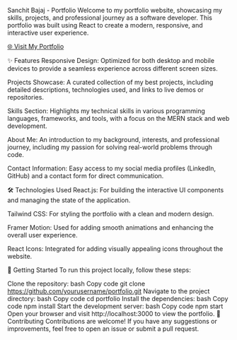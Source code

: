 Sanchit Bajaj - Portfolio
Welcome to my portfolio website, showcasing my skills, projects, and professional journey as a software developer. This portfolio was built using React to create a modern, responsive, and interactive user experience.

<a href="sanchitbajaj.netlify.app">🌐 Visit My Portfolio</a>

✨ Features
Responsive Design:
Optimized for both desktop and mobile devices to provide a seamless experience across different screen sizes.

Projects Showcase:
A curated collection of my best projects, including detailed descriptions, technologies used, and links to live demos or repositories.

Skills Section:
Highlights my technical skills in various programming languages, frameworks, and tools, with a focus on the MERN stack and web development.

About Me:
An introduction to my background, interests, and professional journey, including my passion for solving real-world problems through code.

Contact Information:
Easy access to my social media profiles (LinkedIn, GitHub) and a contact form for direct communication.

🛠️ Technologies Used
React.js:
For building the interactive UI components and managing the state of the application.

Tailwind CSS:
For styling the portfolio with a clean and modern design.

Framer Motion:
Used for adding smooth animations and enhancing the overall user experience.

React Icons:
Integrated for adding visually appealing icons throughout the website.

🚀 Getting Started
To run this project locally, follow these steps:

Clone the repository:
bash
Copy code
git clone https://github.com/yourusername/portfolio.git
Navigate to the project directory:
bash
Copy code
cd portfolio
Install the dependencies:
bash
Copy code
npm install
Start the development server:
bash
Copy code
npm start
Open your browser and visit http://localhost:3000 to view the portfolio.
🤝 Contributing
Contributions are welcome! If you have any suggestions or improvements, feel free to open an issue or submit a pull request.
